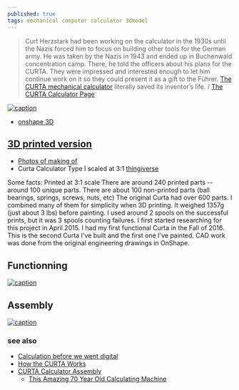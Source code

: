```yaml
---
published: true
tags: mechanical computer calculator 3dmodel
---
```

> Curt Herzstark had been working on the calculator in the 1930s until the Nazis forced him to focus on building other tools for the German army. He was taken by the Nazis in 1943 and ended up in Buchenwald concentration camp. There, he told the officers about his plans for the CURTA. They were impressed and interested enough to let him continue work on it so they could present it as a gift to the Führer. [The CURTA mechanical calculator](http://hackaday.com/2014/09/16/retrotechtacular-the-curta-mechanical-calculator/) literally saved its inventor’s life. / [The CURTA Calculator Page](https://www.vcalc.net/cu.htm)

[![caption](https://www.vcalc.net/images2/Posters/Curta-German-Poster-Master21G-860x560.jpg)](https://www.vcalc.net/cu.htm)

- [onshape 3D](https://cad.onshape.com/documents/56ab5570e4b0d9659037a1cf/w/9f078541afd347bb397e344f/e/2b386be0c67cfb2a94581ba7)


## [3D printed version](http://hackaday.com/2017/07/17/3d-printed-math-grenade/)

- [Photos of making of](http://imgur.com/a/ZAx7R#QpoZQao)
- Curta Calculator Type I scaled at 3:1 [thingiverse](https://www.thingiverse.com/thing:1943171)

 Some facts: Printed at 3:1 scale There are around 240 printed parts -- around 100 unique parts. There are about 100 non-printed parts (ball bearings, springs, screws, nuts, etc) The original Curta had over 600 parts. I combined many of them for simplicity when 3D printing. It weighed 1357g (just about 3 lbs) before painting. I used around 2 spools on the successful prints, but it was 3 spools counting failures. I first started researching for this project in April 2015. I had my first functional Curta in the Fall of 2016. This is the second Curta I've built and the first one I've painted. CAD work was done from the original engineering drawings in OnShape.

## Functionning

[![caption](https://img.youtube.com/vi/ShFkJgck6Pw/0.jpg)](https://www.youtube.com/watch?v=ShFkJgck6Pw)

## Assembly

[![caption](https://img.youtube.com/vi/zh2Z11miQ0w/0.jpg)](https://www.youtube.com/watch?v=zh2Z11miQ0w)

### see also
- [	Calculation before we went digital ](https://news.ycombinator.com/item?id=38652773)
- [How the CURTA Works](https://www.youtube.com/watch?v=loI1Kwed8Pk)
- [CURTA Calculator Assembly](https://www.youtube.com/watch?v=AnTb26WHx2Q&t=378s)
	- [This Amazing 70 Year Old Calculating Machine](https://www.youtube.com/watch?v=Vh0NLgbuioE)